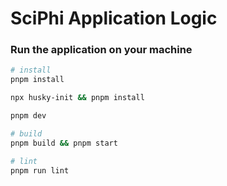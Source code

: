 # SciPhi Application Logic

### Run the application on your machine

```bash
# install
pnpm install

npx husky-init && pnpm install

pnpm dev

# build
pnpm build && pnpm start

# lint
pnpm run lint
```
